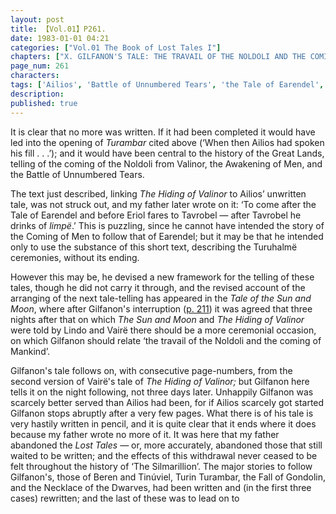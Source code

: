 ```yaml
---
layout: post
title: 【Vol.01】P261.
date: 1983-01-01 04:21
categories: ["Vol.01 The Book of Lost Tales I"]
chapters: ["X. GILFANON'S TALE: THE TRAVAIL OF THE NOLDOLI AND THE COMING OF MANKIND"]
page_num: 261
characters: 
tags: ['Ailios', 'Battle of Unnumbered Tears', 'the Tale of Earendel', 'Eriol', 'Gilfanon', 'The Fall of Gondolin', 'Great Lands', 'Kôr', 'Limpë', 'Lindo']
description: 
published: true
---
```


It is clear that no more was written. If it had been completed it would have led into the opening of <I>Turambar</I> cited above (‘When then Ailios had spoken his fill . . .’); and it would have been central to the history of the Great Lands, telling of the coming of the Noldoli from Valinor, the Awakening of Men, and the Battle of Unnumbered Tears.

The text just described, linking <I>The Hiding of Valinor</I> to Ailios’ unwritten tale, was not struck out, and my father later wrote on it: ‘To come after the Tale of Earendel and before Eriol fares to Tavrobel — after Tavrobel he drinks of <I>limpë</I>.’ This is puzzling, since he cannot have intended the story of the Coming of Men to follow that of Earendel; but it may be that he intended only to use the substance of this short text, describing the Turuhalmë ceremonies, without its ending.

However this may be, he devised a new framework for the telling of these tales, though he did not carry it through, and the revised account of the arranging of the next tale-telling has appeared in the <I>Tale of the Sun and Moon</I>, where after Gilfanon's interruption ([p. 211]({{site.baseurl}}/vol01-p211)) it was agreed that three nights after that on which <I>The Sun and Moon</I> and <I>The Hiding of Valinor</I> were told by Lindo and Vairë there should be a more ceremonial occasion, on which Gilfanon should relate ‘the travail of the Noldoli and the coming of Mankind’.

Gilfanon's tale follows on, with consecutive page-numbers, from the second version of Vairë's tale of <I>The Hiding of Valinor;</I> but Gilfanon here tells it on the night following, not three days later. Unhappily Gilfanon was scarcely better served than Ailios had been, for if Ailios scarcely got started Gilfanon stops abruptly after a very few pages. What there is of his tale is very hastily written in pencil, and it is quite clear that it ends where it does because my father wrote no more of it. It was here that my father abandoned the <I>Lost Tales —</I> or, more accurately, abandoned those that still waited to be written; and the effects of this withdrawal never ceased to be felt throughout the history of ‘The Silmarillion’. The major stories to follow Gilfanon's, those of Beren and Tinúviel, Turin Turambar, the Fall of Gondolin, and the Necklace of the Dwarves, had been written and (in the first three cases) rewritten; and the last of these was to lead on to

